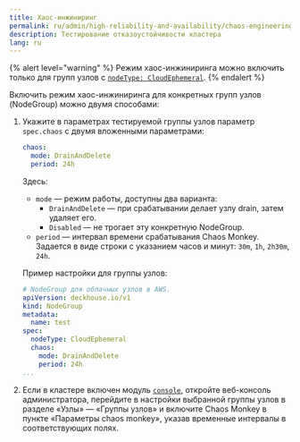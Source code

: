 ```yaml
---
title: Хаос-инжиниринг
permalink: ru/admin/high-reliability-and-availability/chaos-engineering.html
description: Тестирование отказоустойчивости кластера
lang: ru
---
```


{% alert level="warning" %}
Режим хаос-инжиниринга можно включить только для групп узлов с [`nodeType: CloudEphemeral`](../../reference/cr/nodegroup.html#nodegroup-v1-spec-nodetype).
{% endalert %}

Включить режим хаос-инжиниринга для конкретных групп узлов (NodeGroup) можно двумя способами:

1. Укажите в параметрах тестируемой группы узлов параметр `spec.chaos` с двумя вложенными параметрами:

   ```yaml
   chaos:
     mode: DrainAndDelete
     period: 24h
   ```

   Здесь:
   
   * `mode` — режим работы, доступны два варианта:
     * `DrainAndDelete` — при срабатывании делает узлу drain, затем удаляет его.
     * `Disabled` — не трогает эту конкретную NodeGroup.
   * `period` — интервал времени срабатывания Chaos Monkey. Задается в виде строки с указанием часов и минут: `30m`, `1h`, `2h30m`, `24h`.
   
   Пример настройки для группы узлов:
   
   ```yaml
   # NodeGroup для облачных узлов в AWS.
   apiVersion: deckhouse.io/v1
   kind: NodeGroup
   metadata:
     name: test
   spec:
     nodeType: CloudEphemeral
     chaos:
       mode: DrainAndDelete
       period: 24h
   ...
   ```

2. Если в кластере включен модуль [`console`](/products/kubernetes-platform/modules/console/stable/), откройте веб-консоль администратора, перейдите в настройки выбранной группы узлов в разделе «Узлы» — «Группы узлов» и включите Chaos Monkey в пункте «Параметры chaos monkey», указав временные интервалы в соответствующих полях.
